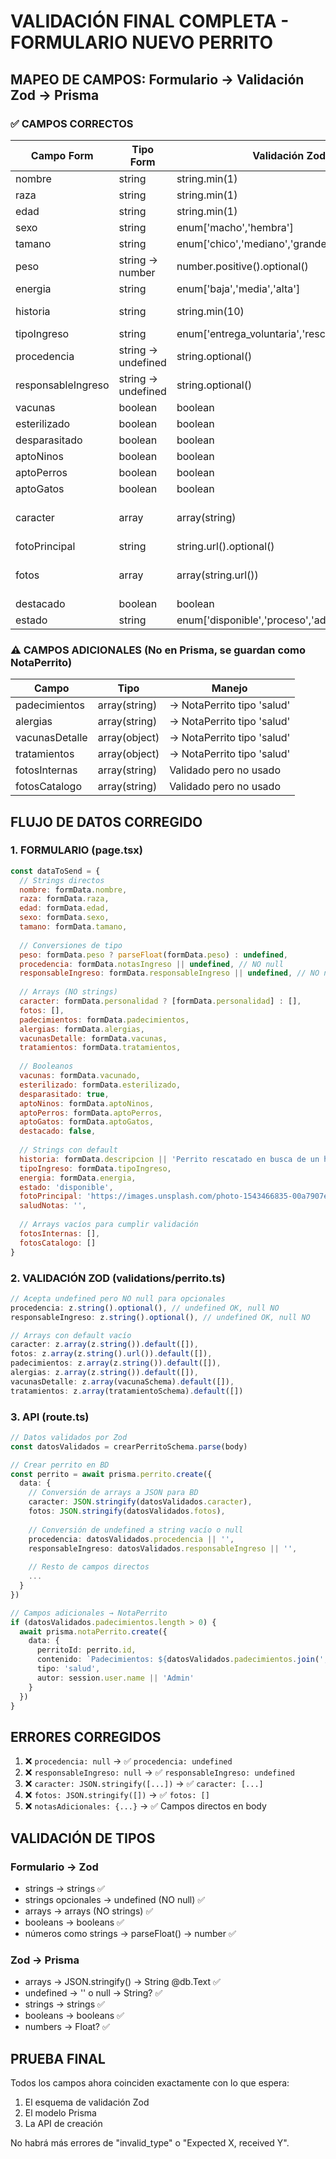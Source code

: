 # VALIDACIÓN FINAL COMPLETA - FORMULARIO NUEVO PERRITO

## MAPEO DE CAMPOS: Formulario → Validación Zod → Prisma

### ✅ CAMPOS CORRECTOS

| Campo Form | Tipo Form | Validación Zod | Tipo Prisma | Estado |
|------------|-----------|----------------|-------------|---------|
| nombre | string | string.min(1) | String | ✅ |
| raza | string | string.min(1) | String | ✅ |
| edad | string | string.min(1) | String | ✅ |
| sexo | string | enum['macho','hembra'] | String | ✅ |
| tamano | string | enum['chico','mediano','grande'] | String | ✅ |
| peso | string → number | number.positive().optional() | Float? | ✅ |
| energia | string | enum['baja','media','alta'] | String | ✅ |
| historia | string | string.min(10) | String @db.Text | ✅ |
| tipoIngreso | string | enum['entrega_voluntaria','rescate','decomiso'] | String | ✅ |
| procedencia | string → undefined | string.optional() | String? | ✅ |
| responsableIngreso | string → undefined | string.optional() | String? | ✅ |
| vacunas | boolean | boolean | Boolean | ✅ |
| esterilizado | boolean | boolean | Boolean | ✅ |
| desparasitado | boolean | boolean | Boolean | ✅ |
| aptoNinos | boolean | boolean | Boolean | ✅ |
| aptoPerros | boolean | boolean | Boolean | ✅ |
| aptoGatos | boolean | boolean | Boolean | ✅ |
| caracter | array | array(string) | String @db.Text (JSON) | ✅ |
| fotoPrincipal | string | string.url().optional() | String | ✅ |
| fotos | array | array(string.url()) | String @db.Text (JSON) | ✅ |
| destacado | boolean | boolean | Boolean | ✅ |
| estado | string | enum['disponible','proceso','adoptado'] | String | ✅ |

### ⚠️ CAMPOS ADICIONALES (No en Prisma, se guardan como NotaPerrito)

| Campo | Tipo | Manejo |
|-------|------|--------|
| padecimientos | array(string) | → NotaPerrito tipo 'salud' |
| alergias | array(string) | → NotaPerrito tipo 'salud' |
| vacunasDetalle | array(object) | → NotaPerrito tipo 'salud' |
| tratamientos | array(object) | → NotaPerrito tipo 'salud' |
| fotosInternas | array(string) | Validado pero no usado |
| fotosCatalogo | array(string) | Validado pero no usado |

## FLUJO DE DATOS CORREGIDO

### 1. FORMULARIO (page.tsx)
```javascript
const dataToSend = {
  // Strings directos
  nombre: formData.nombre,
  raza: formData.raza,
  edad: formData.edad,
  sexo: formData.sexo,
  tamano: formData.tamano,
  
  // Conversiones de tipo
  peso: formData.peso ? parseFloat(formData.peso) : undefined,
  procedencia: formData.notasIngreso || undefined, // NO null
  responsableIngreso: formData.responsableIngreso || undefined, // NO null
  
  // Arrays (NO strings)
  caracter: formData.personalidad ? [formData.personalidad] : [],
  fotos: [],
  padecimientos: formData.padecimientos,
  alergias: formData.alergias,
  vacunasDetalle: formData.vacunas,
  tratamientos: formData.tratamientos,
  
  // Booleanos
  vacunas: formData.vacunado,
  esterilizado: formData.esterilizado,
  desparasitado: true,
  aptoNinos: formData.aptoNinos,
  aptoPerros: formData.aptoPerros,
  aptoGatos: formData.aptoGatos,
  destacado: false,
  
  // Strings con default
  historia: formData.descripcion || 'Perrito rescatado en busca de un hogar',
  tipoIngreso: formData.tipoIngreso,
  energia: formData.energia,
  estado: 'disponible',
  fotoPrincipal: 'https://images.unsplash.com/photo-1543466835-00a7907e9de1',
  saludNotas: '',
  
  // Arrays vacíos para cumplir validación
  fotosInternas: [],
  fotosCatalogo: []
}
```

### 2. VALIDACIÓN ZOD (validations/perrito.ts)
```typescript
// Acepta undefined pero NO null para opcionales
procedencia: z.string().optional(), // undefined OK, null NO
responsableIngreso: z.string().optional(), // undefined OK, null NO

// Arrays con default vacío
caracter: z.array(z.string()).default([]),
fotos: z.array(z.string().url()).default([]),
padecimientos: z.array(z.string()).default([]),
alergias: z.array(z.string()).default([]),
vacunasDetalle: z.array(vacunaSchema).default([]),
tratamientos: z.array(tratamientoSchema).default([])
```

### 3. API (route.ts)
```typescript
// Datos validados por Zod
const datosValidados = crearPerritoSchema.parse(body)

// Crear perrito en BD
const perrito = await prisma.perrito.create({
  data: {
    // Conversión de arrays a JSON para BD
    caracter: JSON.stringify(datosValidados.caracter),
    fotos: JSON.stringify(datosValidados.fotos),
    
    // Conversión de undefined a string vacío o null
    procedencia: datosValidados.procedencia || '',
    responsableIngreso: datosValidados.responsableIngreso || '',
    
    // Resto de campos directos
    ...
  }
})

// Campos adicionales → NotaPerrito
if (datosValidados.padecimientos.length > 0) {
  await prisma.notaPerrito.create({
    data: {
      perritoId: perrito.id,
      contenido: `Padecimientos: ${datosValidados.padecimientos.join(', ')}`,
      tipo: 'salud',
      autor: session.user.name || 'Admin'
    }
  })
}
```

## ERRORES CORREGIDOS

1. ❌ `procedencia: null` → ✅ `procedencia: undefined`
2. ❌ `responsableIngreso: null` → ✅ `responsableIngreso: undefined`
3. ❌ `caracter: JSON.stringify([...])` → ✅ `caracter: [...]`
4. ❌ `fotos: JSON.stringify([])` → ✅ `fotos: []`
5. ❌ `notasAdicionales: {...}` → ✅ Campos directos en body

## VALIDACIÓN DE TIPOS

### Formulario → Zod
- strings → strings ✅
- strings opcionales → undefined (NO null) ✅
- arrays → arrays (NO strings) ✅
- booleans → booleans ✅
- números como strings → parseFloat() → number ✅

### Zod → Prisma
- arrays → JSON.stringify() → String @db.Text ✅
- undefined → '' o null → String? ✅
- strings → strings ✅
- booleans → booleans ✅
- numbers → Float? ✅

## PRUEBA FINAL

Todos los campos ahora coinciden exactamente con lo que espera:
1. El esquema de validación Zod
2. El modelo Prisma
3. La API de creación

No habrá más errores de "invalid_type" o "Expected X, received Y".
